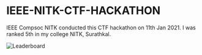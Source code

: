 # IEEE-NITK-CTF-HACKATHON
IEEE Compsoc NITK conducted this CTF hackathon on 11th Jan 2021. 
I was ranked 5th in my college NITK, Surathkal.

![Leaderboard](https://user-images.githubusercontent.com/62803746/106164750-c655b000-61a3-11eb-96db-dfa415f2fd57.JPG)
